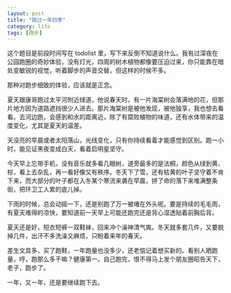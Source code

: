 ```yaml
---
layout: post
title: "跑过一年四季"
category: life
tags: [跑步]
---
```


这个题目是前段时间写在 todolist 里，写下来反倒不知道说什么。我有过深夜在公园跑圈的奇妙体验，没有灯光，四周的树木植物都像要压迫过来，你只能靠在暗处变敏锐的视觉，听着脚步的声音交替，但这样的时候不多。

那种对跑步细致的体验，应该就是正念。

夏天跟康哥跑过太平河附近绿道，他说春天时，有一片海棠树会落满地的花，但那片地方因为道路遮挡很少人进去。那片海棠树是被他发现，被他独享，我也想去看看。去河边跑，会感到和水的距离近，除了有腐败植物的味道，还有水体带来的温度变化，尤其是夏天的温差。

天没亮的早晨或者太阳落山，光线变化，只有你持续看着才能感觉到区别。跑一小时，能见证黑夜变成白天，看着启明星坚守。

今天早上忘带手机，没有音乐就多看几眼树，道旁最多的是法桐，颜色从绿到黄、棕，看上去杂乱，再一看好像又有秩序。冬天下了雪，还有枯黄的叶子坚守着不肯下来，而大部分的叶子都在入冬某个寒流来袭在早晨，拼了命的落下来堆满整条街，把环卫工人累的底儿掉。

下雨的时候，总会动摇一下，还是别跑了万一被堵在外头呢。要是持续的毛毛雨，有夏天难得的凉快，要知道前一天早上可能还跑完还是背心湿透贴着前胸后背。

夏天还是好，短衣短裤一双鞋袜，回来冲个澡神清气爽。冬天就多套几件，又要脱掉几件，出汗不多洗澡又麻烦，只盼着来年的春天。

差生文具多，买了跑鞋，一年跑量也没多少，还老惦记着想买新的。看别人晒跑量，哼，跑那么多干嘛？健康第一。自己跑完，恨不得马上发个朋友圈昭告天下，老子，跑步了。

一年，又一年，还是要继续跑下去。
